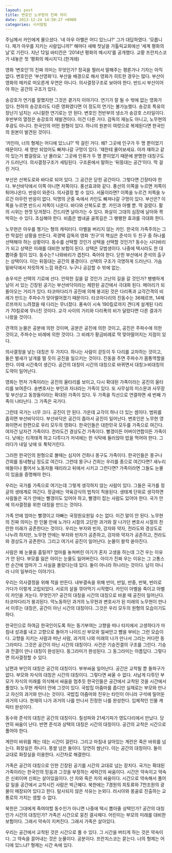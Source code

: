 ```yaml
---
layout: post
title: 변호인 노무현의 진짜 의미
date: 2013-12-24 14:50:27 +0900
categories: 시사칼럼
---
```

주님께서 카인에게 물으셨다. ‘네 아우 아벨은 어디 있느냐?’ 그가 대답하였다. ‘모릅니다. 제가 아우를 지키는 사람입니까?’ 해마다 새해 첫날을 가톨릭교회에선 ‘세계 평화의 날’로 기린다. 지난 12일 바티칸은 ‘2014년 평화의 메시지’를 공개했다. 교황 프란치스코가 내놓은 첫 ‘평화의 메시지’다.(한겨레) 

  


영화 ‘변호인’의 진짜 의미는 무엇인가? 정곡을 찔러서 말해주는 평론가나 기자는 아직 없다. 변호인은 ‘부산영화’다. 부산을 배경으로 해서 영화가 히트한 경우는 많다. 부산이 영화의 메카로 떠오른게 우연은 아니다. 의사결정구조로 보아야 한다. 반드시 부산이어야 하는 공간의 구조가 있다. 

  


송강호가 연기를 잘했지만 그것은 곁가지 이야기다. 연기가 잘 될 수 밖에 없는 영화가 있다. 천하의 송강호라도 다른 영화였다면 이 정도의 연기는 불가능했다. 송강호 특유의 장난기 넘치는 시니컬한 연기로는 안 된다. 변호인 전반부의 냉소가 송강호 스타일이다. 후반부의 열정은 송강호의 재발견이다. 이건 다른 거다. 감독의 재능도 아니고, 노무현의 후광도 아니다. 한국인의 어떤 원형이 있다. 하나의 원본이 여럿으로 복제된다면 한국인의 원본이 발견된 것이다. 

  


‘카인아, 너의 형제는 어디에 있느냐?’ 딱 걸린 거다. 왜? 그곳에 인구가 두 명 뿐이었기 때문이다. 세 명만 되었어도 빠져나갈 구멍이 있다. ‘쟤한테 물어보세요. 아까 쟤하고 같이 있는거 봤걸랑요. 난 몰라요.’ 그곳에 인류가 두 명 뿐이었기 때문에 분명한 대칭구도가 드러난다. 의사결정구조가 세팅된다. 구조론에서 말하는 ‘뒤뚱대는 공간’이다. 딱 걸린 거다. 

  


부산은 산복도로와 바다로 되어 있다. 그 공간은 닫힌 공간이다. 그렇다면 긴장타야 한다. 부산바닥에서 이쪽 아니면 저쪽이다. 풍선효과와 같다. 풍선의 이쪽을 누르면 저쪽이 튀어나온다. 반응이 와준다. 의사결정 할 수 있다. 서울이라면? 이쪽을 누르건 저쪽을 누르건 아무런 반응이 없다. 익명의 군중 속에서 카인도 빠져나갈 구멍이 있다. 부산은? 이쪽을 누르면 반드시 저쪽이 나온다. 바다와 산복도로 뿐. 카인과 아벨 뿐. 딱 걸렸다. 활의 시위는 한껏 당겨졌다. 건드리면 날아가는 수 있다. 화살이 그대의 심장에 날아와 콱 박히는 수 있다. 조심해야 한다. 비좁은 범내골 골목길은 그 팽팽한 효과를 극대화 한다. 

  


노무현은 아우를 챙기는 형의 캐릭터다. 아벨을 버리지 않는 카인. 한국의 가족주의는 그런 딱걸린 상황을 만든다. 곽경택 감독의 영화 ‘친구’의 핵심은 준석이 두 친구 중 하나를 선택해야 하는 상황이다. 동수를 선택할 것인가 상택을 선택할 것인가? 동수는 시다바리가 되고 상택은 미래를 대비한 보험이 된다. 상택은 모범생이다. 나중에 택시라도 한 대 뽑아줄 힘이 있다. 동수는? 나와바리가 겹친다. 죽어야 한다. 닫힌 부산에서 준석의 출구는 상택이다. 이는 뒤뚱대는 공간의 풍경이다. 선택의 구조가 극명하게 드러난다. 가슴 밑바닥에서 저릿하게 느낌 와준다. 누구나 공감할 수 밖에 없는. 

  


송우석은 선택의 기로에 선다. 안락한 길을 갈 것인가 고난의 길을 갈 것인가? 팽팽하게 날이 서 있는 긴장된 공기는 부산바닥이라는 제한된 공간에서 극대화 된다. 메아리가 되돌아오는 거리가 있다. 타코마다리가 공진에 의해 붕괴된 것은 다리폭과 교각간격의 비례가 만드는 주파수가 맞아떨어졌기 때문이다. 타코마다리의 진동수는 36헤르쯔, 14헤르쯔까지 느려졌을 때 다리는 무너졌다. 풍속이 시속 190킬로까지 견디게 설계된 다리가 70킬로에 무너진 것이다. 교각 사이의 거리와 다리폭의 비가 달랐다면 다른 결과가 나왔을 것이다. 

  


관객의 눈물은 공분에 의한 것이며, 공분은 공진에 의한 것이고, 공진은 주파수에 의한 것이고, 주파수는 비례에 의한 것이다. 그 비례가 황금비례로 딱 맞아떨어지는 지점이 있다. 

  


의사결정을 낳는 대칭은 두 가지다. 하나는 사람이 걷듯이 두 다리를 교차하는 것이고, 둘은 벌새가 날개를 떨 듯이 공진을 일으키는 것이다. 진동을 주면 주파수가 몸통역할을 한다. 이때 시간축이 생긴다. 공간의 대칭이 시간의 대칭으로 바뀌면서 대칭≫비대칭의 도약이 일어난다.

  


영화는 먼저 가족이라는 공진의 울타리를 보이고, 다시 확대된 가족이라는 공진의 울타리를 보여준다. 송변호사는 부인과 자녀라는 가족이 있다. 또 사무실의 미스문과 사무장 및 부산상고 동창들이라는 확대된 가족이 있다. 두 가족을 직선으로 연결하면 세 번째 가족이 나타난다. 그 가족은 국가다. 

  


그런데 국가는 너무 크다. 공진이 안 된다. 가운데 교각이 하나 더 있는 셈이다. 범위를 좁히면 부산바닥이다. 부산바닥은 공간이 좁아서 공진이 일어난다. 변호인은 노무현 영화이면서 한편으로 우리 모두의 영화다. 한국인들은 대한민국 모두를 가족으로 여긴다. 여자건 남자건 가족이다. 전라도건 경상도건 가족이다. 빨갱이든 어버이연합이든 가족이다. 낮에는 티격태격 하고 다투다가 저녁에는 한 식탁에 둘러앉아 밥을 먹어야 한다. 그러다가 내일 낮에 또 툭탁거린다. 

  


그러한 한국인의 원형으로 볼때는 심지어 건희나 몽구도 가족이다. 한국인들은 몽구나 건희를 동네형님 정도로 여긴다. 그런데 몽구나 건희는 우리를 종으로 여긴다면? 새누리 애들이나 풀어서 노동자들 때리라고 뒤에서 시키고 그런다면? 가족이라면 그들도 눈물이 있음을 증명해야 한다. 

  


우리는 국가를 가족으로 여기는데 그렇게 생각하지 않는 사람이 있다. 그들은 국가를 정글의 생태계로 여긴다. 정글에는 약육강식의 법칙이 적용된다. 생태계 단위로 생각하면 사람들은 국가 안에는 빨갱이도 있어야 하고, 빨갱이 잡는 사람도 있어야 한다. 국가 안에 의사결정을 위한 대칭을 만드는 것이다. 

  


가족 안에 엄마는 빨갱이고 아빠는 국정원요원일 수는 없다. 이건 말이 안 된다. 노무현의 진짜 의미는 한 인물 안에 노가다 시절의 고단한 과거와 잘 나가던 변호사 시절의 찬란한 미래가 공존한다는 것이다. 우리는 부자와 빈자, 강자와 약자, 전라도와 경상도로 나누려 하지만, 노무현 안에는 부자와 빈자가 공존하고, 강자와 약자가 공존하고, 전라도와 경상도가 공존한다. 그리고 여기서 공진이 일어난다. 눈물이 왈칵 쏟아진다.

  


사람은 왜 눈물을 흘릴까? 엄마를 놓쳐버린 아기가 혼자 고생을 하는데 그건 우는 이유가 안 된다. 부모를 잃은 아이는 눈물도 잃어버린다. 아이가 진짜 우는 이유는 그 고통스런 순간에 엄마가 그 사실을 몰랐다는데 있다. 둘이 아니라 하나라는 것이다. 남이 아니라 나의 일부라는 이야기다. 

  


우리는 의사결정을 위해 적을 만든다. 내부결속을 위해 반미, 반일, 반중, 반북, 반러로 가다가 이렇게 고립되었다. 서로의 살을 깎아먹기 시작했다. 카인이 아벨을 죽이고 아벨이 카인을 겨눈다. 무엇인가? 공간의 대칭을 시간의 대칭으로 바꿀 때 공진이 일어난다. 타코마다리가 붕괴된다. 막노동하던 과거의 노무현과 변호사가 된 미래의 노무현이 만나서 이루는 대칭은, 공간이 아닌 시간의 대칭이다. 그것은 우리 모두의 원형의 모습이기도 하다. 

  


한국인으로 하여금 한국인이도록 하는 동기부여는 고향을 떠나 타지에서 고생하다가 마침내 성과를 내고 고향으로 돌아가 나이드신 부모와 얼싸안고 뺨을 부비는 그런 모습이다. 고향을 지키는 사람과 떠난 사람, 과거의 나와 미래의 나가 만나서 그리는 커다란 동그라미다. 그것은 공간이 아닌 시간의 대칭이다. 사건은 기승전결의 구조를 그린다. 기승과 전결이 만나 대칭이 완성된다. 동그라미가 완성된다. 그 동그라미는 아름답다. 그렇다면 의사결정할 수 있다. 

  


남편과 부인의 대칭은 공간의 대칭이다. 부부싸움 일어난다. 공간은 교착될 뿐 돌파구가 없다. 부모와 자식의 대칭은 시간의 대칭이다. 그렇다면 싸울 수 없다. 사납게 다투던 부모가 자식의 미래를 의식해서 싸움을 멈추듯 한국인들은 공간에서 교착된 것을 시간에서 풀었다. 노무현 캐릭터 안에 그것이 있다. 국밥집 아줌마를 좁디만 실제로는 부모와 만나고 자신의 과거와 만나는 것이다. 국밥집 아줌마와 진우는 타인이 아니라 구석에 밀어둔 과거의 나다. 현재의 나가 과거의 나를 만나서 진정한 나를 완성한다. 입체적인 인물 캐릭터 완성이다. 

  


동수와 준석의 대칭은 공간의 대칭이다. 칠성파와 21세기파가 영도다리에서 만났다. 당연히 싸움이 난다. 반면 준석과 상택의 대칭은 시간의 대칭이다. 공간의 교착은 시간으로 풀어야 한다.

  


계란이 바위를 깨는 데는 시간이 걸린다. 그리고 마침내 살아있는 계란은 죽은 바위를 넘는다. 화장실은 하나다. 똥쌀 넘은 둘이다. 당연히 쌈난다. 이는 공간의 대칭이다. 둘이 교대로 화장실을 이용한다. 시간차로 해결한다. 

  


가족은 공간의 대칭으로 인한 긴장된 공기를 시간의 교대로 넘는 장치다. 국가는 확대된 가족이라는 한국인의 믿음과 그것을 부정하는 세력간의 싸움이다. 시간은 약속이고 약속은 신뢰이며 신뢰는 살아있음이다. 산 자와 죽은 자의 싸움이다. 시간으로 약속해서 풀어갈 일을 공간에서 교착시킨 사람은 박근혜다. 북한에는 7경원의 희토류와 7천조원의 광물이 매장되어 있다고 한다. 탐사되지 않은 석유는 논외다. 러시아와 몽골로 진출하는 교통로의 가치는 셈할 수 없다. 

  


북한은 그대에게 죽여야할 동수인가 아니면 나중에 택시 뽑아줄 상택인가? 공간의 대칭인가 시간의 대칭인가? 가족은 시간으로 뭉친 결사체다. 어린이는 부모의 미래를 대비한 보험이다. 그래서 약속이 지켜진다. 그래서 가족은 살아있다. 

  


우리는 공간에서 교착된 것은 시간으로 풀 수 있다. 그 시간을 버티게 하는 것은 약속이다. 그 약속을 끌어내는 것은 눈물이다. 공분이다. 프란치스코는 묻는다. 너의 형제는 어디에 있느냐? 형제는 시간 속에 있다.